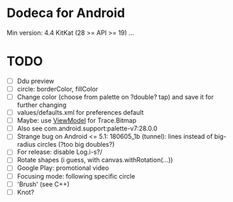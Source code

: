 # Dodeca for Android
Min version: 4.4 KitKat (28 >= API >= 19)
...
# TODO
- [ ] Ddu preview
- [ ] circle: borderColor, fillColor
- [ ] Change color (choose from palette on ?double? tap) and save it for further changing
- [ ] values/defaults.xml for preferences default
- [ ] Maybe: use [ViewModel](https://developer.android.com/topic/libraries/architecture/viewmodel#kotlin) for Trace.Bitmap
- [ ] Also see com.android.support:palette-v7:28.0.0
- [ ] Strange bug on Android <= 5.1: 180605_1b (tunnel): lines instead of big-radius circles (?too big doubles?)
- [ ] For release: disable Log.i-s?/
- [ ] Rotate shapes (i guess, with canvas.withRotation(...))
- [ ] Google Play: promotional video
- [ ] Focusing mode: following specific circle
- [ ] 'Brush' (see C++)
- [ ] Knot?
